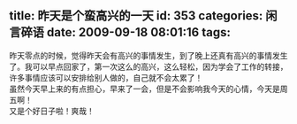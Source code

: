 title: 昨天是个蛮高兴的一天
id: 353
categories: 闲言碎语
date: 2009-09-18 08:01:16
tags:
---

昨天零点的时候，觉得昨天会有高兴的事情发生，到了晚上还真有高兴的事情发生了。我可以早点回家了，第一次这么的高兴，这么轻松，因为学会了工作的转接，许多事情应该可以安排给别人做的，自己就不会太累了！
</br>虽然今天早上来的有点担心，早来了一会，但是不会影响我今天的心情，今天是周五啊！
</br>又是个好日子啦！爽哉！
